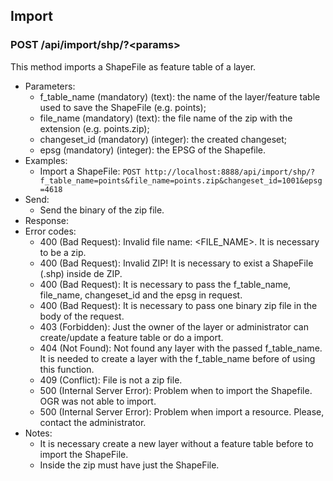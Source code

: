 ## Import

### POST /api/import/shp/?\<params>

This method imports a ShapeFile as feature table of a layer.
- Parameters:
    - f_table_name (mandatory) (text): the name of the layer/feature table used to save the ShapeFile (e.g. points);
    - file_name (mandatory) (text): the file name of the zip with the extension (e.g. points.zip);
    - changeset_id (mandatory) (integer): the created changeset;
    - epsg (mandatory) (integer): the EPSG of the Shapefile.
- Examples:
    - Import a ShapeFile: ```POST http://localhost:8888/api/import/shp/?f_table_name=points&file_name=points.zip&changeset_id=1001&epsg=4618```
- Send:
    - Send the binary of the zip file.
- Response:
- Error codes:
     - 400 (Bad Request): Invalid file name: \<FILE_NAME\>. It is necessary to be a zip.
     - 400 (Bad Request): Invalid ZIP! It is necessary to exist a ShapeFile (.shp) inside de ZIP.
     - 400 (Bad Request): It is necessary to pass the f_table_name, file_name, changeset_id and the epsg in request.
     - 400 (Bad Request): It is necessary to pass one binary zip file in the body of the request.
     - 403 (Forbidden): Just the owner of the layer or administrator can create/update a feature table or do a import.
     - 404 (Not Found): Not found any layer with the passed f_table_name. It is needed to create a layer with the f_table_name before of using this function.
     - 409 (Conflict): File is not a zip file.
     - 500 (Internal Server Error): Problem when to import the Shapefile. OGR was not able to import.
     - 500 (Internal Server Error): Problem when import a resource. Please, contact the administrator.
- Notes:
    - It is necessary create a new layer without a feature table before to import the ShapeFile.
    - Inside the zip must have just the ShapeFile.
